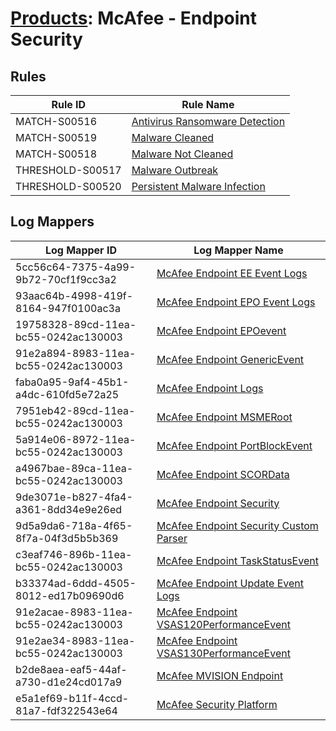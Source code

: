 # [Products](README.md): McAfee - Endpoint Security

## Rules

|Rule ID|Rule Name|
|----|----|
|MATCH-S00516|[Antivirus Ransomware Detection](../rules/MATCH-S00516.md)|
|MATCH-S00519|[Malware Cleaned](../rules/MATCH-S00519.md)|
|MATCH-S00518|[Malware Not Cleaned](../rules/MATCH-S00518.md)|
|THRESHOLD-S00517|[Malware Outbreak](../rules/THRESHOLD-S00517.md)|
|THRESHOLD-S00520|[Persistent Malware Infection](../rules/THRESHOLD-S00520.md)|


## Log Mappers

|Log Mapper ID|Log Mapper Name|
|----|----|
|5cc56c64-7375-4a99-9b72-70cf1f9cc3a2|[McAfee Endpoint EE Event Logs](../mappings/5cc56c64-7375-4a99-9b72-70cf1f9cc3a2.md)|
|93aac64b-4998-419f-8164-947f0100ac3a|[McAfee Endpoint EPO Event Logs](../mappings/93aac64b-4998-419f-8164-947f0100ac3a.md)|
|19758328-89cd-11ea-bc55-0242ac130003|[McAfee Endpoint EPOevent](../mappings/19758328-89cd-11ea-bc55-0242ac130003.md)|
|91e2a894-8983-11ea-bc55-0242ac130003|[McAfee Endpoint GenericEvent](../mappings/91e2a894-8983-11ea-bc55-0242ac130003.md)|
|faba0a95-9af4-45b1-a4dc-610fd5e72a25|[McAfee Endpoint Logs](../mappings/faba0a95-9af4-45b1-a4dc-610fd5e72a25.md)|
|7951eb42-89cd-11ea-bc55-0242ac130003|[McAfee Endpoint MSMERoot](../mappings/7951eb42-89cd-11ea-bc55-0242ac130003.md)|
|5a914e06-8972-11ea-bc55-0242ac130003|[McAfee Endpoint PortBlockEvent](../mappings/5a914e06-8972-11ea-bc55-0242ac130003.md)|
|a4967bae-89ca-11ea-bc55-0242ac130003|[McAfee Endpoint SCORData](../mappings/a4967bae-89ca-11ea-bc55-0242ac130003.md)|
|9de3071e-b827-4fa4-a361-8dd34e9e26ed|[McAfee Endpoint Security](../mappings/9de3071e-b827-4fa4-a361-8dd34e9e26ed.md)|
|9d5a9da6-718a-4f65-8f7a-04f3d5b5b369|[McAfee Endpoint Security Custom Parser](../mappings/9d5a9da6-718a-4f65-8f7a-04f3d5b5b369.md)|
|c3eaf746-896b-11ea-bc55-0242ac130003|[McAfee Endpoint TaskStatusEvent](../mappings/c3eaf746-896b-11ea-bc55-0242ac130003.md)|
|b33374ad-6ddd-4505-8012-ed17b09690d6|[McAfee Endpoint Update Event Logs](../mappings/b33374ad-6ddd-4505-8012-ed17b09690d6.md)|
|91e2acae-8983-11ea-bc55-0242ac130003|[McAfee Endpoint VSAS120PerformanceEvent](../mappings/91e2acae-8983-11ea-bc55-0242ac130003.md)|
|91e2ae34-8983-11ea-bc55-0242ac130003|[McAfee Endpoint VSAS130PerformanceEvent](../mappings/91e2ae34-8983-11ea-bc55-0242ac130003.md)|
|b2de8aea-eaf5-44af-a730-d1e24cd017a9|[McAfee MVISION Endpoint](../mappings/b2de8aea-eaf5-44af-a730-d1e24cd017a9.md)|
|e5a1ef69-b11f-4ccd-81a7-fdf322543e64|[McAfee Security Platform](../mappings/e5a1ef69-b11f-4ccd-81a7-fdf322543e64.md)|


